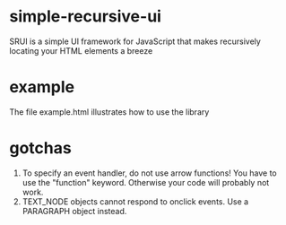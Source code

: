 # simple-recursive-ui
SRUI is a simple UI framework for JavaScript that makes recursively locating your HTML elements a breeze

# example
The file example.html illustrates how to use the library

# gotchas
1. To specify an event handler, do not use arrow functions! You have to use the "function" keyword. Otherwise your code will probably not work.
2. TEXT_NODE objects cannot respond to onclick events. Use a PARAGRAPH object instead.
